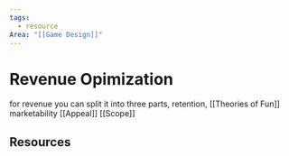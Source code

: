 ```yaml
---
tags:
  - resource
Area: "[[Game Design]]"
---
```


# Revenue Opimization


for revenue you can split it into three parts,
retention, [[Theories of Fun]]
marketability [[Appeal]]
[[Scope]]


## Resources
